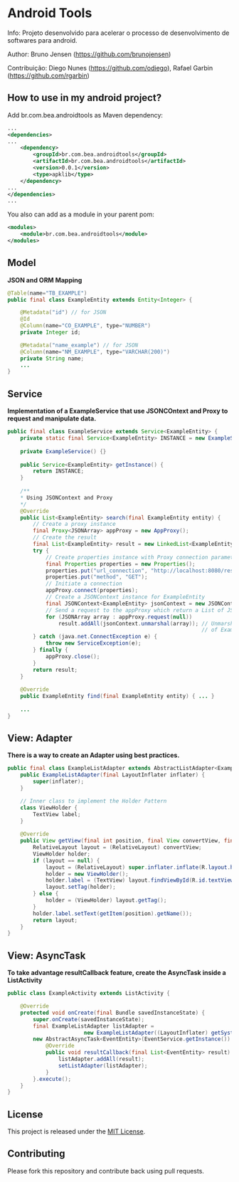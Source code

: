 Android Tools
=============

Info: Projeto desenvolvido para acelerar o processo de desenvolvimento de softwares para android.

Author: Bruno Jensen (https://github.com/brunojensen)

Contribuição: Diego Nunes (https://github.com/odiego), Rafael Garbin (https://github.com/rgarbin)

## How to use in my android project?

Add br.com.bea.androidtools as Maven dependency:

```xml
...
<dependencies>
...
    <dependency>
        <groupId>br.com.bea.androidtools</groupId>
        <artifactId>br.com.bea.androidtools</artifactId>
        <version>0.0.1</version>
        <type>apklib</type>
    </dependency>
...
</dependencies>
...
```
You also can add as a module in your parent pom:

```xml
<modules>
    <module>br.com.bea.androidtools</module>
</modules>
```


## Model
**JSON and ORM Mapping**
```java
@Table(name="TB_EXAMPLE")
public final class ExampleEntity extends Entity<Integer> {

    @Metadata("id") // for JSON
    @Id
    @Column(name="CO_EXAMPLE", type="NUMBER")
    private Integer id;

    @Metadata("name_example") // for JSON
    @Column(name="NM_EXAMPLE", type="VARCHAR(200)")
    private String name;
    ...
}
```

## Service
**Implementation of a ExampleService that use JSONCOntext and Proxy to request and manipulate data.**
```java
public final class ExampleService extends Service<ExampleEntity> {
    private static final Service<ExampleEntity> INSTANCE = new ExampleService();
    
    private ExampleService() {}
    
    public Service<ExampleEntity> getInstance() {
        return INSTANCE;
    }
    
    /**
    * Using JSONContext and Proxy
    */
    @Override
    public List<ExampleEntity> search(final ExampleEntity entity) {
        // Create a proxy instance
        final Proxy<JSONArray> appProxy = new AppProxy();
        // Create the result
        final List<ExampleEntity> result = new LinkedList<ExampleEntity>();
        try {
            // Create properties instance with Proxy connection parameters
            final Properties properties = new Properties();
            properties.put("url_connection", "http://localhost:8080/rest/example");
            properties.put("method", "GET");
            // Initiate a connection
            appProxy.connect(properties);
            // Create a JSONContext instance for ExampleEntity
            final JSONContext<ExampleEntity> jsonContext = new JSONContextImpl<ExampleEntity>(ExampleEntity.class);
            // Send a request to the appProxy which return a List of JSONArray
            for (JSONArray array : appProxy.request(null))
                result.addAll(jsonContext.unmarshal(array)); // Unmarshal each JSONArray into a Collection 
                                                             // of ExampleEntity
        } catch (java.net.ConnectException e) {
            throw new ServiceException(e);
        } finally {
            appProxy.close();
        }
        return result;    
    }
    
    @Override
    public ExampleEntity find(final ExampleEntity entity) { ... }
    
    ...
}
```

## View: Adapter
**There is a way to create an Adapter using best practices.**
```java
public final class ExampleListAdapter extends AbstractListAdapter<ExampleEntity> {
    public ExampleListAdapter(final LayoutInflater inflater) {
        super(inflater);
    }

    // Inner class to implement the Holder Pattern
    class ViewHolder {
        TextView label;
    }
    
    @Override
    public View getView(final int position, final View convertView, final ViewGroup parent) {
        RelativeLayout layout = (RelativeLayout) convertView;
        ViewHolder holder;
        if (layout == null) {
            layout = (RelativeLayout) super.inflater.inflate(R.layout.home, null);
            holder = new ViewHolder();
            holder.label = (TextView) layout.findViewById(R.id.textView);
            layout.setTag(holder);
        } else {
            holder = (ViewHolder) layout.getTag();
        }
        holder.label.setText(getItem(position).getName());
        return layout;
    }
}
```

## View: AsyncTask
**To take advantage resultCallback feature, create the AsyncTask inside a ListActivity**
```java
public class ExampleActivity extends ListActivity {

    @Override
    protected void onCreate(final Bundle savedInstanceState) {
        super.onCreate(savedInstanceState);
        final ExampleListAdapter listAdapter = 
                        new ExampleListAdapter((LayoutInflater) getSystemService(Context.LAYOUT_INFLATER_SERVICE));
        new AbstractAsyncTask<EventEntity>(EventService.getInstance()) {
            @Override
            public void resultCallback(final List<EventEntity> result) {
                listAdapter.addAll(result);
                setListAdapter(listAdapter);
            }
        }.execute();
    }
}
```
## License

This project is released under the [MIT License](http://www.opensource.org/licenses/MIT).

## Contributing

Please fork this repository and contribute back using pull requests.

